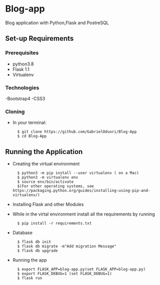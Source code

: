 # Blog-app
Blog application with Python,Flask and PostreSQL



## Set-up Requirements

### Prerequisites
* python3.8
* Flask 1.1
* Virtualenv


### Technologies

-Bootstrap4
-CSS3

### Cloning
* In your terminal:
        
        $ git clone https://github.com/GabrielOduori/Blog-App
        $ cd Blog-App

## Running the Application
* Creating the virtual environment

        $ python3 -m pip install --user virtualenv ( on a Mac)
        $ python3 -m virtualenv env
        $ source env/bin/activate
        $(For other operating systems, see https://packaging.python.org/guides/installing-using-pip-and-virtualenv/)
        
* Installing Flask and other Modules
- While in the virtal environment install all the requirements by running 

        $ pip install -r requirements.txt


* Database

        $ flask db init
        $ flask db migrate -m"Add migration Message"
        $ flask db upgrade
        
* Running the app

        $ export FLASK_APP=blog-app.py(set FLASK_APP=blog-app.py)
        $ export FLASK_DEBUG=1 (set FLASK_DEBUG=1)
        $ flask run